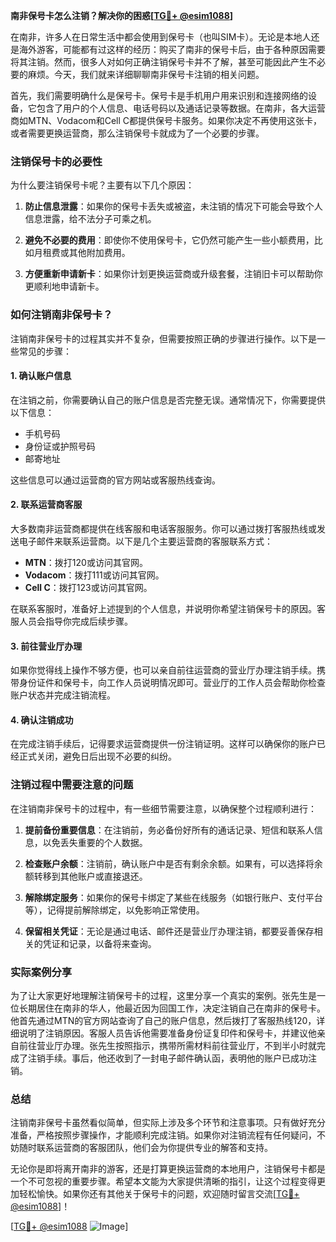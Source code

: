 **南非保号卡怎么注销？解决你的困惑[[TG💪+ @esim1088](https://t.me/s/esim1088)]**

在南非，许多人在日常生活中都会使用到保号卡（也叫SIM卡）。无论是本地人还是海外游客，可能都有过这样的经历：购买了南非的保号卡后，由于各种原因需要将其注销。然而，很多人对如何正确注销保号卡并不了解，甚至可能因此产生不必要的麻烦。今天，我们就来详细聊聊南非保号卡注销的相关问题。

首先，我们需要明确什么是保号卡。保号卡是手机用户用来识别和连接网络的设备，它包含了用户的个人信息、电话号码以及通话记录等数据。在南非，各大运营商如MTN、Vodacom和Cell C都提供保号卡服务。如果你决定不再使用这张卡，或者需要更换运营商，那么注销保号卡就成为了一个必要的步骤。

### 注销保号卡的必要性

为什么要注销保号卡呢？主要有以下几个原因：

1. **防止信息泄露**：如果你的保号卡丢失或被盗，未注销的情况下可能会导致个人信息泄露，给不法分子可乘之机。
   
2. **避免不必要的费用**：即使你不使用保号卡，它仍然可能产生一些小额费用，比如月租费或其他附加费用。

3. **方便重新申请新卡**：如果你计划更换运营商或升级套餐，注销旧卡可以帮助你更顺利地申请新卡。

### 如何注销南非保号卡？

注销南非保号卡的过程其实并不复杂，但需要按照正确的步骤进行操作。以下是一些常见的步骤：

#### 1. 确认账户信息

在注销之前，你需要确认自己的账户信息是否完整无误。通常情况下，你需要提供以下信息：

- 手机号码
- 身份证或护照号码
- 邮寄地址

这些信息可以通过运营商的官方网站或客服热线查询。

#### 2. 联系运营商客服

大多数南非运营商都提供在线客服和电话客服服务。你可以通过拨打客服热线或发送电子邮件来联系运营商。以下是几个主要运营商的客服联系方式：

- **MTN**：拨打120或访问其官网。
- **Vodacom**：拨打111或访问其官网。
- **Cell C**：拨打123或访问其官网。

在联系客服时，准备好上述提到的个人信息，并说明你希望注销保号卡的原因。客服人员会指导你完成后续步骤。

#### 3. 前往营业厅办理

如果你觉得线上操作不够方便，也可以亲自前往运营商的营业厅办理注销手续。携带身份证件和保号卡，向工作人员说明情况即可。营业厅的工作人员会帮助你检查账户状态并完成注销流程。

#### 4. 确认注销成功

在完成注销手续后，记得要求运营商提供一份注销证明。这样可以确保你的账户已经正式关闭，避免日后出现不必要的纠纷。

### 注销过程中需要注意的问题

在注销南非保号卡的过程中，有一些细节需要注意，以确保整个过程顺利进行：

1. **提前备份重要信息**：在注销前，务必备份好所有的通话记录、短信和联系人信息，以免丢失重要的个人数据。

2. **检查账户余额**：注销前，确认账户中是否有剩余余额。如果有，可以选择将余额转移到其他账户或直接退还。

3. **解除绑定服务**：如果你的保号卡绑定了某些在线服务（如银行账户、支付平台等），记得提前解除绑定，以免影响正常使用。

4. **保留相关凭证**：无论是通过电话、邮件还是营业厅办理注销，都要妥善保存相关的凭证和记录，以备将来查询。

### 实际案例分享

为了让大家更好地理解注销保号卡的过程，这里分享一个真实的案例。张先生是一位长期居住在南非的华人，他最近因为回国工作，决定注销自己在南非的保号卡。他首先通过MTN的官方网站查询了自己的账户信息，然后拨打了客服热线120，详细说明了注销原因。客服人员告诉他需要准备身份证复印件和保号卡，并建议他亲自前往营业厅办理。张先生按照指示，携带所需材料前往营业厅，不到半小时就完成了注销手续。事后，他还收到了一封电子邮件确认函，表明他的账户已成功注销。

### 总结

注销南非保号卡虽然看似简单，但实际上涉及多个环节和注意事项。只有做好充分准备，严格按照步骤操作，才能顺利完成注销。如果你对注销流程有任何疑问，不妨随时联系运营商的客服团队，他们会为你提供专业的解答和支持。

无论你是即将离开南非的游客，还是打算更换运营商的本地用户，注销保号卡都是一个不可忽视的重要步骤。希望本文能为大家提供清晰的指引，让这个过程变得更加轻松愉快。如果你还有其他关于保号卡的问题，欢迎随时留言交流[[TG💪+ @esim1088](https://t.me/s/esim1088)]！

[[TG💪+ @esim1088](https://t.me/s/esim1088) ![Image](https://i.postimg.cc/4NQfJmqS/Snipaste-2025-05-13-00-14-12.png)]